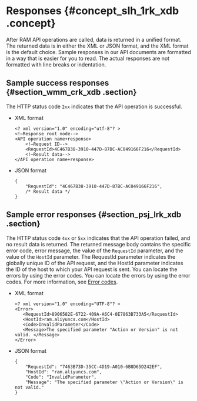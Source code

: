 # Responses {#concept_slh_1rk_xdb .concept}

After RAM API operations are called, data is returned in a unified format. The returned data is in either the XML or JSON format, and the XML format is the default choice. Sample responses in our API documents are formatted in a way that is easier for you to read. The actual responses are not formatted with line breaks or indentation.

## Sample success responses {#section_wmm_crk_xdb .section}

The HTTP status code `2xx` indicates that the API operation is successful.

-   XML format

    ``` {#codeblock_qty_af8_lo9 .lanuage-xml}
    <? xml version="1.0" encoding="utf-8"? >
    <!—Response root node-->
    <API operation name+response>
        <!—Request ID-->
        <RequestId>4C467B38-3910-447D-87BC-AC049166F216</RequestId>
        <!—Result data-->
    </API operation name+response>
    ```

-   JSON format

    ``` {#codeblock_je9_zdn_m7j .language-json}
    {
        "RequestId": "4C467B38-3910-447D-87BC-AC049166F216",
        /* Result data */
    }
    ```


## Sample error responses {#section_psj_lrk_xdb .section}

The HTTP status code `4xx` or `5xx` indicates that the API operation failed, and no result data is returned. The returned message body contains the specific error code, error message, the value of the `RequestId` parameter, and the value of the `HostId` parameter. The RequestId parameter indicates the globally unique ID of the API request, and the HostId parameter indicates the ID of the host to which your API request is sent. You can locate the errors by using the error codes. You can locate the errors by using the error codes. For more information, see [Error codes](https://error-center.aliyun.com/status/product/Ram).

-   XML format

    ``` {#codeblock_tw4_sae_rsz .lanuage-xml}
    <? xml version="1.0" encoding="UTF-8"? >
    <Error>
       <RequestId>8906582E-6722-409A-A6C4-0E7863B733A5</RequestId>
       <HostId>ram.aliyuncs.com</HostId>
       <Code>InvalidParameter</Code>
       <Message>The specified parameter "Action or Version" is not valid. </Message>
    </Error>
    ```

-   JSON format

    ``` {#codeblock_af1_rw2_ic8 .language-json}
    {
        "RequestId": "7463B73D-35CC-4D19-A010-6B8D65D242EF",
        "HostId": "ram.aliyuncs.com",
        "Code": "InvalidParameter",
        "Message": "The specified parameter \"Action or Version\" is not valid."
    }
    ```


